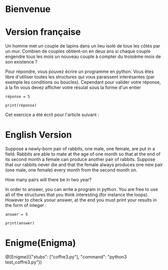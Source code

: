 # Bienvenue

# Version française

Un homme met un couple de lapins dans un lieu isolé de tous les côtés par un mur. Combien de couples obtient-on en deux ans si chaque couple engendre tous les mois un nouveau couple à compter du troisième mois de son existence ?

Pour répondre, vous pouvez écrire un programme en python. Vous êtes libre d'utiliser toutes les structures qui vous paraissent interésantes (par exemple les conditions ou boucles).  Cependant pour valider votre réponse, à la fin vous devez afficher votre résulat sous la forme d'un entier 

    réponse = 5
    
    print(réponse)
    
Cet exercice a été écrit pour l'article suivant :

# English Version
Suppose a newly-born pair of rabbits, one male, one female, are put in a field. Rabbits are able to mate at the age of one month so that at the end of its second month a female can produce another pair of rabbits. Suppose that our rabbits never die and that the female always produces one new pair (one male, one female) every month from the second month on. 

How many pairs will there be in two year?

In order to answer, you can write a program in python. You are free to use all of the structures that you think interesting (for instance the loops).  However to check yoour answer, at the end you must print your results in the form of integer :

    answer = 5
    
    print(answer)

# Enigme(Enigma)

@[Enigme]({"stubs": ["coffre3.py"], "command": "python3 test_coffre3.py"})

